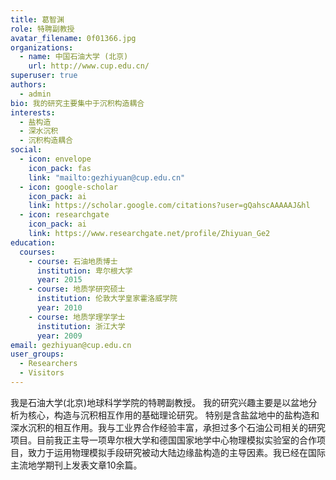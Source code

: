 ```yaml
---
title: 葛智渊
role: 特聘副教授
avatar_filename: 0f01366.jpg
organizations:
  - name: 中国石油大学 (北京)
    url: http://www.cup.edu.cn/
superuser: true
authors:
  - admin
bio: 我的研究主要集中于沉积构造耦合
interests:
  - 盐构造
  - 深水沉积
  - 沉积构造耦合
social:
  - icon: envelope
    icon_pack: fas
    link: "mailto:gezhiyuan@cup.edu.cn"
  - icon: google-scholar
    icon_pack: ai
    link: https://scholar.google.com/citations?user=gQahscAAAAAJ&hl
  - icon: researchgate
    icon_pack: ai
    link: https://www.researchgate.net/profile/Zhiyuan_Ge2
education:
  courses:
    - course: 石油地质博士
      institution: 卑尔根大学
      year: 2015
    - course: 地质学研究硕士
      institution: 伦敦大学皇家霍洛威学院
      year: 2010
    - course: 地质学理学学士
      institution: 浙江大学
      year: 2009
email: gezhiyuan@cup.edu.cn
user_groups:
  - Researchers
  - Visitors
---
```

我是石油大学(北京)地球科学学院的特聘副教授。 我的研究兴趣主要是以盆地分析为核心，构造与沉积相互作用的基础理论研究。 特别是含盐盆地中的盐构造和深水沉积的相互作用。我与工业界合作经验丰富，承担过多个石油公司相关的研究项目。目前我正主导一项卑尔根大学和德国国家地学中心物理模拟实验室的合作项目，致力于运用物理模拟手段研究被动大陆边缘盐构造的主导因素。我已经在国际主流地学期刊上发表文章10余篇。